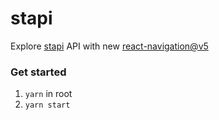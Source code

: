 # stapi

Explore [stapi](http://stapi.co/api-documentation) API with new [react-navigation@v5](https://reactnavigation.org/docs/getting-started)

### Get started
1. `yarn` in root
2. `yarn start`
